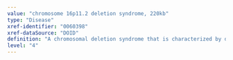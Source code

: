 ```yaml
---
value: "chromosome 16p11.2 deletion syndrome, 220kb"
type: "Disease"
xref-identifier: "0060398"
xref-dataSource: "DOID"
definition: "A chromosomal deletion syndrome that is characterized by developmental delay, mild intellectual disability and autism spectrum disorder and that has_material_basis_in a partial deletion of the short arm of chromosome 16, specifically a deletion of a 220-kb region on chromosome 16p11.2 encompassing approximately 9 genes, including the SH2B1 gene."
level: "4"
---
```


